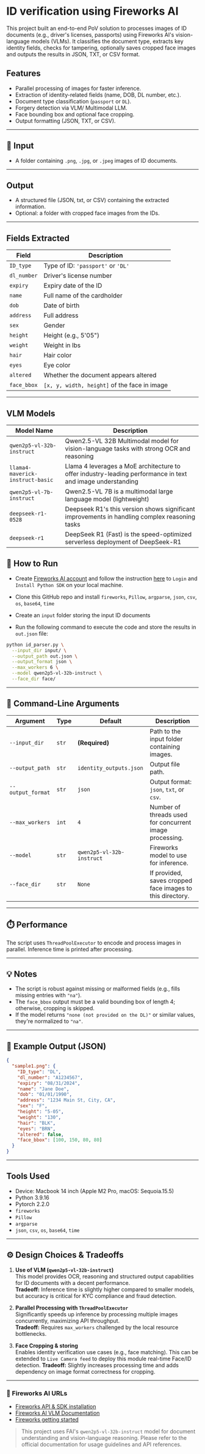 # ID verification using Fireworks AI

This project built an end-to-end PoV solution to processes images of ID documents (e.g., driver's licenses, passports) using Fireworks AI's vision-language models (VLMs). It classifies the document type, extracts key identity fields, checks for tampering, optionally saves cropped face images and outputs the results in JSON, TXT, or CSV format.

## Features

- Parallel processing of images for faster inference.
- Extraction of identity-related fields (name, DOB, DL number, etc.).
- Document type classification (`passport` or `DL`).
- Forgery detection via VLM/ Multimodal LLM.
- Face bounding box and optional face cropping.
- Output formatting (JSON, TXT, or CSV).

---

## 📂 Input

- A folder containing `.png`, `.jpg`, or `.jpeg` images of ID documents.

---

## Output

- A structured file (JSON, txt, or CSV) containing the extracted information.
- Optional: a folder with cropped face images from the IDs.

---

## Fields Extracted

| Field        | Description                                  |
|--------------|----------------------------------------------|
| `ID_type`    | Type of ID: `'passport'` or `'DL'`           |
| `dl_number`  | Driver's license number                      |
| `expiry`     | Expiry date of the ID                        |
| `name`       | Full name of the cardholder                  |
| `dob`        | Date of birth                                |
| `address`    | Full address                                 |
| `sex`        | Gender                                       |
| `height`     | Height (e.g., 5'05")                         |
| `weight`     | Weight in lbs                                |
| `hair`       | Hair color                                   |
| `eyes`       | Eye color                                    |
| `altered`    | Whether the document appears altered         |
| `face_bbox`  | `[x, y, width, height]` of the face in image |

---
## VLM Models 

| Model Name                   | Description                                                             |
|-----------------------------|-------------------------------------------------------------------------|
| `qwen2p5-vl-32b-instruct`   | Qwen2.5-VL 32B Multimodal model for vision-language tasks with strong OCR and reasoning | 
| `llama4-maverick-instruct-basic`| Llama 4 leverages a MoE architecture to offer industry-leading performance in text and image understanding   |
| `qwen2p5-vl-7b-instruct`            | Qwen2.5-VL 7B is a multimodal large language model (lightweight)               |
| `deepseek-r1-0528`                | Deepseek R1's this version shows significant improvements in handling complex reasoning tasks                    |
| `deepseek-r1`         | DeepSeek R1 (Fast) is the speed-optimized serverless deployment of DeepSeek-R1                      |


## 🚀 How to Run

- Create [Fireworks AI account](https://fireworks.ai/docs/getting-started/introduction) and follow the instruction [here](https://fireworks.ai/docs/tools-sdks/python-client/the-tutorial) to `Login` and `Install Python SDK` on your local machine.

- Clone this GitHub repo and install `fireworks`, `Pillow`, `argparse`, `json`, `csv`, `os`, `base64`, `time`

- Create an `input` folder storing the input ID documents

- Run the following command to execute the code and store the results in `out.json` file:

```bash
python id_parser.py \
  --input_dir input/ \
  --output_path out.json \
  --output_format json \
  --max_workers 6 \
  --model qwen2p5-vl-32b-instruct \
  --face_dir face/
```

---

## 🔧 Command-Line Arguments

| Argument        | Type     | Default                       | Description                                                                 |
|-----------------|----------|-------------------------------|-----------------------------------------------------------------------------|
| `--input_dir`   | `str`    | **(Required)**                | Path to the input folder containing images.                                |
| `--output_path` | `str`    | `identity_outputs.json`       | Output file path.                                                           |
| `--output_format`| `str`   | `json`                        | Output format: `json`, `txt`, or `csv`.                                     |
| `--max_workers` | `int`    | `4`                           | Number of threads used for concurrent image processing.                    |
| `--model`       | `str`    | `qwen2p5-vl-32b-instruct`      | Fireworks model to use for inference.                                      |
| `--face_dir`    | `str`    | `None`                        | If provided, saves cropped face images to this directory.                  |

---

## ⏱️ Performance

The script uses `ThreadPoolExecutor` to encode and process images in parallel. Inference time is printed after processing.

---

## 💡 Notes

- The script is robust against missing or malformed fields (e.g., fills missing entries with `"na"`).
- The `face_bbox` output must be a valid bounding box of length 4; otherwise, cropping is skipped.
- If the model returns `"none (not provided on the DL)"` or similar values, they're normalized to `"na"`.

---

## 📁 Example Output (JSON)

```json
{
  "sample1.png": {
    "ID_type": "DL",
    "dl_number": "A1234567",
    "expiry": "08/31/2024",
    "name": "Jane Doe",
    "dob": "01/01/1990",
    "address": "1234 Main St, City, CA",
    "sex": "F",
    "height": "5-05",
    "weight": "130",
    "hair": "BLK",
    "eyes": "BRN",
    "altered": false,
    "face_bbox": [100, 150, 80, 80]
  }
}
```


---

## Tools Used

- Device: Macbook 14 inch (Apple M2 Pro, macOS: Sequoia.15.5)
- Python 3.9.16
- Pytorch 2.2.0
- `fireworks`
- `Pillow`
- `argparse`
- `json`, `csv`, `os`, `base64`, `time`

---
## ⚙️ Design Choices & Tradeoffs

1. **Use of VLM (`qwen2p5-vl-32b-instruct`)**  
   This model provides OCR, reasoning and structured output capabilities for ID documents with a decent performance.\
   **Tradeoff:** Inference time is slightly higher compared to smaller models, but accuracy is critical for KYC compliance and fraud detection.

2. **Parallel Processing with `ThreadPoolExecutor`**  
   Significantly speeds up inference by processing multiple images concurrently, maximizing API throughput.  
   **Tradeoff:** Requires `max_workers` challenged by the local resource bottlenecks.

3. **Face Cropping & storing**  
   Enables identity verification use cases (e.g., face matching). This can be extended to `Live Camera feed` to deploy this module real-time Face/ID detection. 
   **Tradeoff:** Slightly increases processing time and adds dependency on image format correctness for cropping.

---

### 🔗 Fireworks AI URLs

- [Fireworks API & SDK installation](https://fireworks.ai/docs/tools-sdks/python-client/the-tutorial)
- [Fireworks AI VLM Documentation](https://docs.fireworks.ai/guides/querying-vision-language-models)
- [Fireworks getting started](https://fireworks.ai/docs/getting-started/introduction)

> This project uses FAI's `qwen2p5-vl-32b-instruct` model for document understanding and vision-language reasoning. Please refer to the official documentation for usage guidelines and API references.


